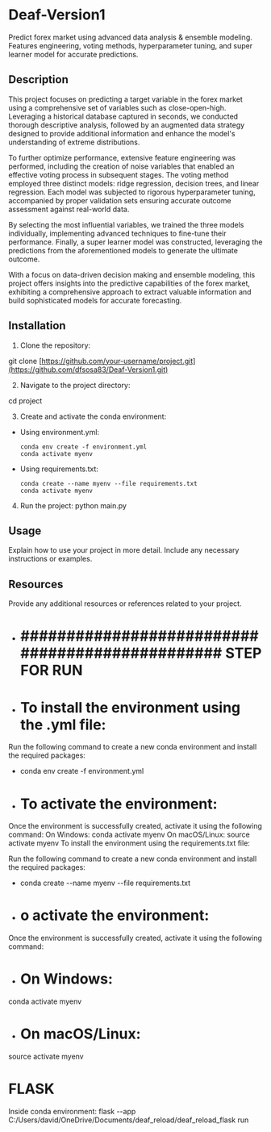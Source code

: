 # Deaf-Version1
Predict forex market using advanced data analysis &amp; ensemble modeling. Features engineering, voting methods, hyperparameter tuning, and super learner model for accurate predictions.

## Description
This project focuses on predicting a target variable in the forex market using a comprehensive set of variables such as close-open-high. Leveraging a historical database captured in seconds, we conducted thorough descriptive analysis, followed by an augmented data strategy designed to provide additional information and enhance the model's understanding of extreme distributions.

To further optimize performance, extensive feature engineering was performed, including the creation of noise variables that enabled an effective voting process in subsequent stages. The voting method employed three distinct models: ridge regression, decision trees, and linear regression. Each model was subjected to rigorous hyperparameter tuning, accompanied by proper validation sets ensuring accurate outcome assessment against real-world data.

By selecting the most influential variables, we trained the three models individually, implementing advanced techniques to fine-tune their performance. Finally, a super learner model was constructed, leveraging the predictions from the aforementioned models to generate the ultimate outcome.

With a focus on data-driven decision making and ensemble modeling, this project offers insights into the predictive capabilities of the forex market, exhibiting a comprehensive approach to extract valuable information and build sophisticated models for accurate forecasting.

## Installation

1. Clone the repository:

git clone [https://github.com/your-username/project.git](https://github.com/dfsosa83/Deaf-Version1.git)


2. Navigate to the project directory:

cd project


3. Create and activate the conda environment:
- Using environment.yml:
  ```
  conda env create -f environment.yml
  conda activate myenv
  ```
- Using requirements.txt:
  ```
  conda create --name myenv --file requirements.txt
  conda activate myenv
  ```

4. Run the project:
python main.py


## Usage

Explain how to use your project in more detail. Include any necessary instructions or examples.

## Resources

Provide any additional resources or references related to your project.

- # ################################################ STEP FOR RUN #####################################

- # To install the environment using the .yml file:

Run the following command to create a new conda environment and install the required packages:

- conda env create -f environment.yml

- # To activate the environment:

Once the environment is successfully created, activate it using the following command:
On Windows: conda activate myenv
On macOS/Linux: source activate myenv
To install the environment using the requirements.txt file:

Run the following command to create a new conda environment and install the required packages:

- conda create --name myenv --file requirements.txt

- # o activate the environment:

Once the environment is successfully created, activate it using the following command:
- # On Windows: 
conda activate myenv

- # On macOS/Linux: 
source activate myenv

# FLASK
Inside conda environment:
flask --app C:/Users/david/OneDrive/Documents/deaf_reload/deaf_reload_flask run



